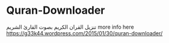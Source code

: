 # Quran-Downloader
تنزيل القران الكريم بصوت القارئ الشريم 
more info here https://g33k44.wordpress.com/2015/01/30/quran-downloader/
